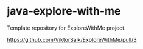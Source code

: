 # java-explore-with-me
Template repository for ExploreWithMe project.

https://github.com/ViktorSalk/ExploreWithMe/pull/3
